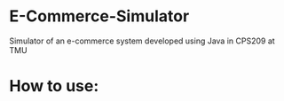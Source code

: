 # E-Commerce-Simulator
Simulator of an e-commerce system developed using Java in CPS209 at TMU


# How to use:
